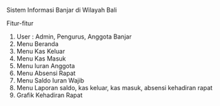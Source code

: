 Sistem Informasi Banjar di Wilayah Bali

Fitur-fitur
1. User : Admin, Pengurus, Anggota Banjar
2. Menu Beranda
3. Menu Kas Keluar
4. Menu Kas Masuk
5. Menu Iuran Anggota
6. Menu Absensi Rapat
7. Menu Saldo Iuran Wajib
8. Menu Laporan saldo, kas keluar, kas masuk, absensi kehadiran rapat
9. Grafik Kehadiran Rapat
